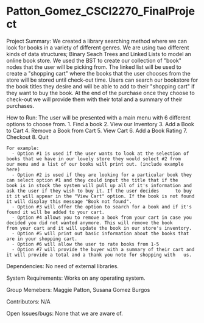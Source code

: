 # Patton_Gomez_CSCI2270_FinalProject

Project Summary: 
  We created a library searching method where we can look for books in a variety of different genres. We are using two different kinds of data structures; Binary Seach Trees and Linked Lists to model an online book store. We used the BST to create our collection of "book" nodes that the user will be picking from. The linked list will be used to create a "shopping cart" where the books that the user chooses from the store will be stored until check-out time. Users can search our bookstore for the book titles they desire and will be able to add to their "shopping cart" if they want to buy the book. At the end of the purchase once they choose to check-out we will provide them with their total and a summary of their purchases. 

How to Run: 
  The user will be presented with a main menu with 6 different options to choose from. 
    1. Find a book
    2. View our Inventory
    3. Add a Book to Cart
    4. Remove a Book from Cart
    5. View Cart
    6. Add a Book Rating
    7. Checkout
    8. Quit
    
    For example: 
      - Option #1 is used if the user wants to look at the selection of books that we have in our lovely store they would select #2 from     our menu and a list of our books will print out. (include example here)
      - Option #2 is used if they are looking for a particular book they can select option #1 and they could input the title that if the     book is in stock the system will pull up all of it's information and ask the user if they wish to buy it. If the user decides      to buy it it will appear in the "View Cart" option. If the book is not found it will display this message "Book not found". 
      - Option #3 will offer the option to search for a book and if it's found it will be added to your cart. 
      - Option #4 allows you to remove a book from your cart in case you decided you did not wanted anymore. This will remove the book       from your cart and it will update the book in our store's inventory. 
      - Option #5 will print out basic information about the books that are in your shopping cart. 
      - Option #6 will allow the user to rate books from 1-5 
      - Option #7 will provide the buyer with a summary of their cart and it will provide a total and a thank you note for shopping with   us. 

Dependencies: 
  No need of external libraries. 
  
System Requirements: 
  Works on any operating system. 
  
Group Memebers: 
  Maggie Patton, Susana Gomez Burgos

Contributors: 
  N/A 

Open Issues/bugs:
  None that we are aware of. 

        
